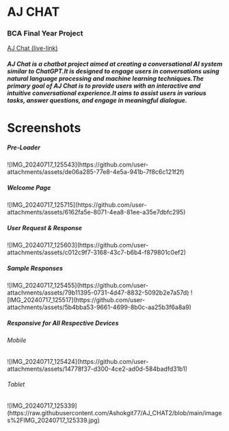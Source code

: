 <h1> AJ CHAT </ h1>
<h3> BCA Final Year Project </h3> 

<a href="https://aj-chat-flaskapp.onrender.com/">AJ Chat (live-link)</a>

<h5>AJ Chat is a chatbot project aimed at creating a conversational AI system similar to ChatGPT.It is 
designed to engage users in conversations using natural language processing and machine learning 
techniques.The primary goal of AJ Chat is to provide users with an interactive and intuitive 
conversational experience.It aims to assist users in various tasks, answer questions, and engage in 
meaningful dialogue.</h5>

<h1>Screenshots</h1>
<h5>Pre-Loader</h5>
![IMG_20240717_125543](https://github.com/user-attachments/assets/de06a285-77e8-4e5a-941b-7f8c6c121f2f)

<h5>Welcome Page</h5>
![IMG_20240717_125715](https://github.com/user-attachments/assets/6162fa5e-8071-4ea8-81ee-a35e7dbfc295)
<h5>User Request & Response</h5>
![IMG_20240717_125603](https://github.com/user-attachments/assets/c012c9f7-3168-43c7-b6b4-f879801c0ef2)
<h5>Sample Responses</h5>
![IMG_20240717_125455](https://github.com/user-attachments/assets/79b11395-0731-4d47-8832-5092b2e7a57d)
![IMG_20240717_125517](https://github.com/user-attachments/assets/5b4bba53-9661-4699-8b0c-aa25b3f6a8a9)

<h5>Responsive for All Respective Devices</h5>
<h6>Mobile</h6>
![IMG_20240717_125424](https://github.com/user-attachments/assets/14778f37-d300-4ce2-ad0d-584badfd31b1)

<h6>Tablet</h6>
![IMG_20240717_125339](https://raw.githubusercontent.com/Ashokgit77/AJ_CHAT2/blob/main/images%2FIMG_20240717_125339.jpg)

